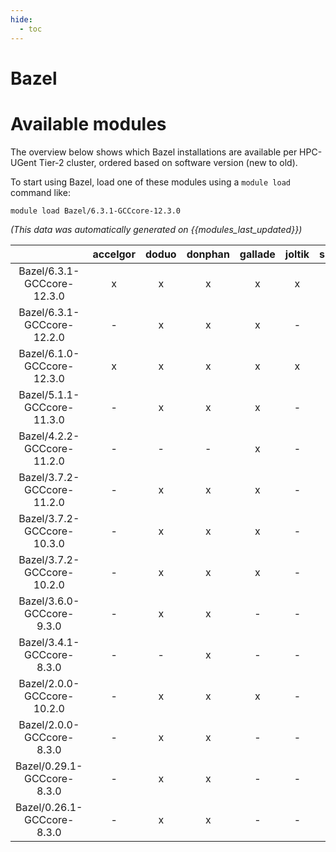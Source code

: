 ```yaml
---
hide:
  - toc
---
```


Bazel
=====

# Available modules


The overview below shows which Bazel installations are available per HPC-UGent Tier-2 cluster, ordered based on software version (new to old).

To start using Bazel, load one of these modules using a `module load` command like:

```shell
module load Bazel/6.3.1-GCCcore-12.3.0
```

*(This data was automatically generated on {{modules_last_updated}})*  

| |accelgor|doduo|donphan|gallade|joltik|shinx|
| :---: | :---: | :---: | :---: | :---: | :---: | :---: |
|Bazel/6.3.1-GCCcore-12.3.0|x|x|x|x|x|x|
|Bazel/6.3.1-GCCcore-12.2.0|-|x|x|x|-|-|
|Bazel/6.1.0-GCCcore-12.3.0|x|x|x|x|x|x|
|Bazel/5.1.1-GCCcore-11.3.0|-|x|x|x|-|x|
|Bazel/4.2.2-GCCcore-11.2.0|-|-|-|x|-|-|
|Bazel/3.7.2-GCCcore-11.2.0|-|x|x|x|-|-|
|Bazel/3.7.2-GCCcore-10.3.0|-|x|x|x|-|-|
|Bazel/3.7.2-GCCcore-10.2.0|-|x|x|x|-|-|
|Bazel/3.6.0-GCCcore-9.3.0|-|x|x|-|-|-|
|Bazel/3.4.1-GCCcore-8.3.0|-|-|x|-|-|-|
|Bazel/2.0.0-GCCcore-10.2.0|-|x|x|x|-|-|
|Bazel/2.0.0-GCCcore-8.3.0|-|x|x|-|-|-|
|Bazel/0.29.1-GCCcore-8.3.0|-|x|x|-|-|-|
|Bazel/0.26.1-GCCcore-8.3.0|-|x|x|-|-|-|
